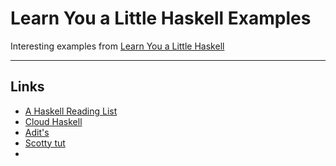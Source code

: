 # Learn You a Little Haskell Examples

Interesting examples from [Learn You a Little Haskell](http://learnyouahaskell.com)

* * *

## Links
- [A Haskell Reading List](http://www.stephendiehl.com/posts/essential_haskell.html)
- [Cloud Haskell](http://haskell-distributed.github.io/)
- [Adit's](http://adit.io/index.html)
- [Scotty tut](http://adit.io/posts/2013-04-15-making-a-website-with-haskell.html)
- 
